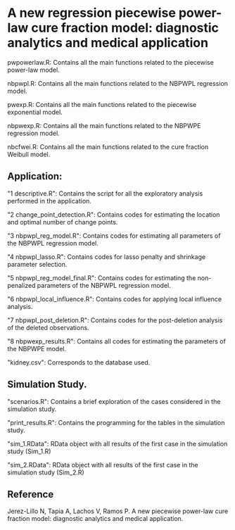 # A new regression piecewise power-law cure fraction model: diagnostic analytics and medical application

pwpowerlaw.R: Contains all the main functions related to the piecewise power-law model.

nbpwpl.R: Contains all the main functions related to the NBPWPL regression model.

pwexp.R: Contains all the main functions related to the piecewise exponential model.

nbpwexp.R: Contains all the main functions related to the NBPWPE regression model.

nbcfwei.R: Contains all the main functions related to the cure fraction Weibull model.

## Application:

"1 descriptive.R": Contains the script for all the exploratory analysis performed in the application.

"2 change_point_detection.R": Contains codes for estimating the location and optimal number of change points.

"3 nbpwpl_reg_model.R": Contains codes for estimating all parameters of the NBPWPL regression model.

"4 nbpwpl_lasso.R": Contains codes for lasso penalty and shrinkage parameter selection.

"5 nbpwpl_reg_model_final.R": Contains codes for estimating the non-penalized parameters of the NBPWPL regression model.

"6 nbpwpl_local_influence.R": Contains codes for applying local influence analysis.

"7 nbpwpl_post_deletion.R": Contains codes for the post-deletion analysis of the deleted observations.

"8 nbpwexp_results.R": Contains all codes for estimating the parameters of the NBPWPE model.

"kidney.csv": Corresponds to the database used.

## Simulation Study.

"scenarios.R": Contains a brief exploration of the cases considered in the simulation study.

"print_results.R": Contains the programming for the tables in the simulation study.

"sim_1.RData": RData object with all results of the first case in the simulation study (Sim_1.R)

"sim_2.RData": RData object with all results of the first case in the simulation study (Sim_2.R)

## Reference

Jerez-Lillo N, Tapia A, Lachos V, Ramos P. A new piecewise power-law cure fraction model: diagnostic analytics and medical application.
